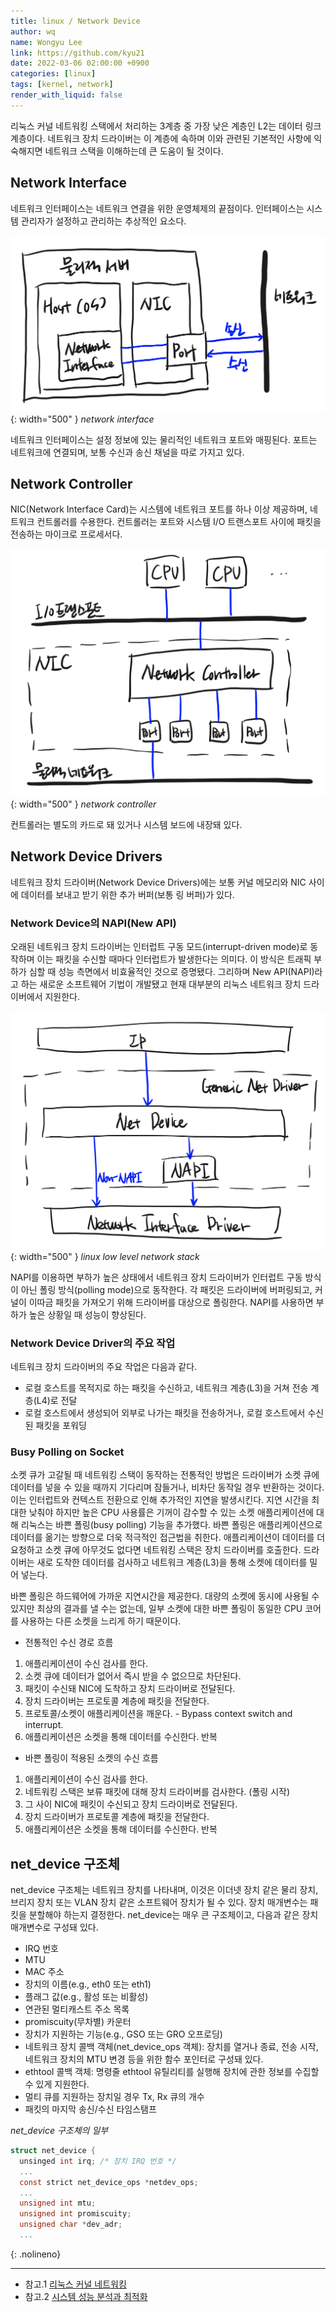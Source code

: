 ```yaml
---
title: linux / Network Device
author: wq
name: Wongyu Lee
link: https://github.com/kyu21
date: 2022-03-06 02:00:00 +0900
categories: [linux]
tags: [kernel, network]
render_with_liquid: false
---
```


리눅스 커널 네트워킹 스택에서 처리하는 3계층 중 가장 낮은 계층인 L2는 데이터 링크 계층이다.
네트워크 장치 드라이버는 이 계층에 속하며 이와 관련된 기본적인 사항에 익숙해지면 네트워크 스택을 이해하는데 큰 도움이 될 것이다.

## Network Interface

네트워크 인터페이스는 네트워크 연결을 위한 운영체제의 끝점이다.
인터페이스는 시스템 관리자가 설정하고 관리하는 추상적인 요소다.

![network interface](/images/network-interface.png){: width="500" }
_network interface_

네트워크 인터페이스는 설정 정보에 있는 물리적인 네트워크 포트와 매핑된다.
포트는 네트워크에 연결되며, 보통 수신과 송신 채널을 따로 가지고 있다.

## Network Controller

NIC(Network Interface Card)는 시스템에 네트워크 포트를 하나 이상 제공하며, 네트워크 컨트롤러를 수용한다.
컨트롤러는 포트와 시스템 I/O 트랜스포트 사이에 패킷을 전송하는 마이크로 프로세서다.

![network controller](/images/network-controller.png){: width="500" }
_network controller_

컨트롤러는 별도의 카드로 돼 있거나 시스템 보드에 내장돼 있다.

## Network Device Drivers

네트워크 장치 드라이버(Network Device Drivers)에는 보통 커널 메모리와 NIC 사이에 데이터를 보내고 받기 위한 추가 버퍼(보통 링 버퍼)가 있다.

### Network Device의 NAPI(New API)

오래된 네트워크 장치 드라이버는 인터럽트 구동 모드(interrupt-driven mode)로 동작하며 이는 패킷을 수신할 때마다 인터럽트가 발생한다는 의미다.
이 방식은 트래픽 부하가 심할 때 성능 측면에서 비효율적인 것으로 증명됐다.
그리하며 New API(NAPI)라고 하는 새로운 소프트웨어 기법이 개발됐고 현재 대부분의 리눅스 네트워크 장치 드라이버에서 지원한다.

![linux low level network stack](/images/linux-low-level-network-stack.png){: width="500" }
_linux low level network stack_

NAPI를 이용하면 부하가 높은 상태에서 네트워크 장치 드라이버가 인터럽트 구동 방식이 아닌 폴링 방식(polling mode)으로 동작한다.
각 패킷은 드라이버에 버퍼링되고, 커널이 이따금 패킷을 가져오기 위해 드라이버를 대상으로 폴링한다.
NAPI를 사용하면 부하가 높은 상황일 때 성능이 향상된다.

### Network Device Driver의 주요 작업

네트워크 장치 드라이버의 주요 작업은 다음과 같다.

* 로컬 호스트를 목적지로 하는 패킷을 수신하고, 네트워크 계층(L3)을 거쳐 전송 계층(L4)로 전달
* 로컬 호스트에서 생성되어 외부로 나가는 패킷을 전송하거나, 로컬 호스트에서 수신된 패킷을 포워딩

### Busy Polling on Socket

소켓 큐가 고갈될 때 네트워킹 스택이 동작하는 전통적인 방법은 드라이버가 소켓 큐에 데이터를 넣을 수 있을 때까지 기다리며 잠들거나, 비차단 동작일 경우 반환하는 것이다.
이는 인터럽트와 컨텍스트 전환으로 인해 추가적인 지연을 발생시킨다.
지연 시간을 최대한 낮춰야 하지만 높은 CPU 사용률은 기꺼이 감수할 수 있는 소켓 애플리케이션에 대해 리눅스는 바쁜 폴링(busy polling) 기능을 추가했다.
바쁜 폴링은 애플리케이션으로 데이터를 옮기는 방향으로 더욱 적극적인 접근법을 취한다.
애플리케이션이 데이터를 더 요청하고 소켓 큐에 아무것도 없다면 네트워킹 스택은 장치 드라이버를 호출한다.
드라이버는 새로 도착한 데이터를 검사하고 네트워크 계층(L3)을 통해 소켓에 데이터를 밀어 넣는다.

바쁜 폴링은 하드웨어에 가까운 지연시간을 제공한다.
대량의 소켓에 동시에 사용될 수 있지만 최상의 결과를 낼 수는 없는데, 일부 소켓에 대한 바쁜 폴링이 동일한 CPU 코어를 사용하는 다른 소켓을 느리게 하기 때문이다.

* 전통적인 수신 경로 흐름

1. 애플리케이션이 수신 검사를 한다.
2. 소켓 큐에 데이터가 없어서 즉시 받을 수 없으므로 차단된다.
3. 패킷이 수신돼 NIC에 도착하고 장치 드라이버로 전달된다.
4. 장치 드라이버는 프로토콜 계층에 패킷을 전달한다.
5. 프로토콜/소켓이 애플리케이션을 깨운다. - Bypass context switch and interrupt.
6. 애플리케이션은 소켓을 통해 데이터를 수신한다. 반복

* 바쁜 폴링이 적용된 소켓의 수신 흐름

1. 애플리케이션이 수신 검사를 한다.
2. 네트워킹 스택은 보류 패킷에 대해 장치 드라이버를 검사한다. (폴링 시작)
3. 그 사이 NIC에 패킷이 수신되고 장치 드라이버로 전달된다.
4. 장치 드라이버가 프로토콜 계층에 패킷을 전달한다.
5. 애플리케이션은 소켓을 통해 데이터를 수신한다. 반복

## net_device 구조체

net_device 구조체는 네트워크 장치를 나타내며, 이것은 이더넷 장치 같은 물리 장치, 브리지 장치 또는 VLAN 장치 같은 소프트웨어 장치가 될 수 있다.
장치 매개변수는 패킷을 분할해야 하는지 결정한다. net_device는 매우 큰 구조체이고, 다음과 같은 장치 매개변수로 구성돼 있다.

* IRQ 번호
* MTU
* MAC 주소
* 장치의 이름(e.g., eth0 또는 eth1)
* 플래그 값(e.g., 활성 또는 비활성)
* 연관된 멀티캐스트 주소 목록
* promiscuity(무차별) 카운터
* 장치가 지원하는 기능(e.g., GSO 또는 GRO 오프로딩)
* 네트워크 장치 콜백 객체(net_device_ops 객체): 장치를 열거나 종료, 전송 시작, 네트워크 장치의 MTU 변경 등을 위한 함수 포인터로 구성돼 있다.
* ethtool 콜백 객체: 명령줄 ethtool 유틸리티를 실행해 장치에 관한 정보를 수집할 수 있게 지원한다.
* 멀티 큐를 지원하는 장치일 경우 Tx, Rx 큐의 개수
* 패킷의 마지막 송신/수신 타임스탬프

*net_device 구조체의 일부*

```c
struct net_device {
  unsinged int irq; /* 장치 IRQ 번호 */
  ...
  const strict net_device_ops *netdev_ops;
  ...
  unsigned int mtu;
  unsigned int promiscuity;
  unsigned char *dev_adr;
  ...
```
{: .nolineno}

---
* 참고.1 [리눅스 커널 네트워킹](http://www.kyobobook.co.kr/product/detailViewKor.laf?ejkGb=KOR&mallGb=KOR&barcode=9791158390471)
* 참고.2 [시스템 성능 분석과 최적화](http://www.kyobobook.co.kr/product/detailViewKor.laf?mallGb=KOR&ejkGb=KOR&barcode=9791158390181)
